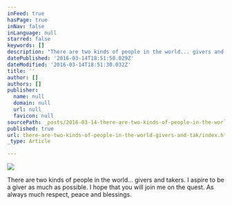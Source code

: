 ```yaml
---
inFeed: true
hasPage: true
inNav: false
inLanguage: null
starred: false
keywords: []
description: "There are two kinds of people in the world... givers and takers.\_"
datePublished: '2016-03-14T18:51:50.029Z'
dateModified: '2016-03-14T18:51:30.032Z'
title: ''
author: []
authors: []
publisher:
  name: null
  domain: null
  url: null
  favicon: null
sourcePath: _posts/2016-03-14-there-are-two-kinds-of-people-in-the-world-givers-and-tak.md
published: true
url: there-are-two-kinds-of-people-in-the-world-givers-and-tak/index.html
_type: Article

---
```

![](https://the-grid-user-content.s3-us-west-2.amazonaws.com/4190b485-da57-4d66-a85d-b924875946ba.jpg)

There are two kinds of people in the world... givers and takers. I aspire to be a giver as much as possible. I hope that you will join me on the quest. As always much respect, peace and blessings.